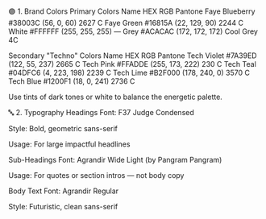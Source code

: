🟣 1. Brand Colors
Primary Colors
Name	HEX	RGB	Pantone
Faye Blueberry	#38003C	(56, 0, 60)	2627 C
Faye Green	#16815A	(22, 129, 90)	2244 C
White	#FFFFFF	(255, 255, 255)	—
Grey	#ACACAC	(172, 172, 172)	Cool Grey 4C

Secondary "Techno" Colors
Name	HEX	RGB	Pantone
Tech Violet	#7A39ED	(122, 55, 237)	2665 C
Tech Pink	#FFADDE	(255, 173, 222)	230 C
Tech Teal	#04DFC6	(4, 223, 198)	2239 C
Tech Lime	#B2F000	(178, 240, 0)	3570 C
Tech Blue	#1200F1	(18, 0, 241)	2736 C

Use tints of dark tones or white to balance the energetic palette.

🔤 2. Typography
Headings
Font: F37 Judge Condensed

Style: Bold, geometric sans-serif

Usage: For large impactful headlines

Sub-Headings
Font: Agrandir Wide Light (by Pangram Pangram)

Usage: For quotes or section intros — not body copy

Body Text
Font: Agrandir Regular

Style: Futuristic, clean sans-serif